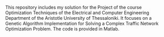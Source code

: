 This repository includes my solution for the Project of the course Optimization Techniques of the Electrical and Computer Engineering Department of the Aristotle University of Thessaloniki.
It focuses on a Genetic Algorithm Implementation for Solving a Complex Traffic Network Optimization Problem. The code is provided in Matlab.
